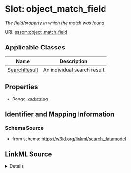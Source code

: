 # Slot: object_match_field
_The field/property in which the match was found_


URI: [sssom:object_match_field](http://w3id.org/sssom/object_match_field)



<!-- no inheritance hierarchy -->




## Applicable Classes

| Name | Description |
| --- | --- |
[SearchResult](SearchResult.md) | An individual search result






## Properties

* Range: [xsd:string](http://www.w3.org/2001/XMLSchema#string)







## Identifier and Mapping Information







### Schema Source


* from schema: https://w3id.org/linkml/search_datamodel




## LinkML Source

<details>
```yaml
name: object_match_field
description: The field/property in which the match was found
from_schema: https://w3id.org/linkml/search_datamodel
rank: 1000
slot_uri: sssom:object_match_field
alias: object_match_field
owner: SearchResult
domain_of:
- SearchResult
range: string

```
</details>